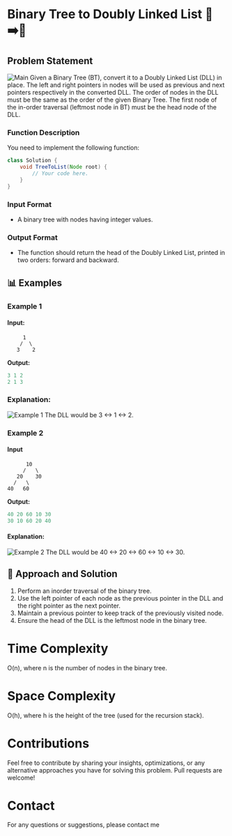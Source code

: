 # Binary Tree to Doubly Linked List 🌳➡️🔗

## Problem Statement

![Main](https://www.geeksforgeeks.org/wp-content/uploads/TreeToList.png)
Given a Binary Tree (BT), convert it to a Doubly Linked List (DLL) in place. The left and right pointers in nodes will be used as previous and next pointers respectively in the converted DLL. The order of nodes in the DLL must be the same as the order of the given Binary Tree. The first node of the in-order traversal (leftmost node in BT) must be the head node of the DLL.

### Function Description

You need to implement the following function:

```java
class Solution {
    void TreeToList(Node root) {
        // Your code here.
    }
}
```

### **Input Format**

- A binary tree with nodes having integer values.

### **Output Format**

- The function should return the head of the Doubly Linked List, printed in two orders: forward and backward.

## 📊 Examples

### Example 1

#### Input:

```
     1
    /  \
   3    2
```

**Output:**

```java
3 1 2
2 1 3
```

### Explanation:

![Example 1](https://media.geeksforgeeks.org/img-practice/prod/addEditProblem/700144/Web/Other/blobid0_1723093893.png)
The DLL would be 3 <-> 1 <-> 2.

### Example 2

#### Input

```
      10
     /   \
   20    30
  /   \
40   60

```

**Output:**

```java
40 20 60 10 30
30 10 60 20 40
```

#### Explanation:

![Example 2](https://media.geeksforgeeks.org/img-practice/prod/addEditProblem/700144/Web/Other/blobid1_1723093972.png)
The DLL would be 40 <-> 20 <-> 60 <-> 10 <-> 30.

## 🧠 Approach and Solution

1. Perform an inorder traversal of the binary tree.
2. Use the left pointer of each node as the previous pointer in the DLL and the right pointer as the next pointer.
3. Maintain a previous pointer to keep track of the previously visited node.
4. Ensure the head of the DLL is the leftmost node in the binary tree.

# Time Complexity

O(n), where n is the number of nodes in the binary tree.

# Space Complexity

O(h), where h is the height of the tree (used for the recursion stack).

# Contributions

Feel free to contribute by sharing your insights, optimizations, or any alternative approaches you have for solving this problem. Pull requests are welcome!

# Contact

For any questions or suggestions, please contact me
